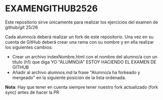 # EXAMENGITHUB2526
Este repositorio sirve únicamente para realizar los ejercicios del examen de github/git 25/26

Cada alumno/a deberá realizar un fork de este repositorio. Una vez en su cuenta de GitHub deberá crear una rama con su nombre y en ella realizar los siguientes cambios:
* Crear un archivo indexNombre.html con el nombre del alumno/a con un título (h1) que diga  YO "ALUMNO/A" ESTOY HACIENDO EL EXAMEN DE GITHUB
* Añadir al archivo alumnos.md la frase "Alumno/a ha forkeado y mergeado" en la siguiente posición de la lista ordenada.

**Nota**: Hay que tener en cuenta siempre tener nuestro fork actualizado (fork sync) antes de hacer la PR
